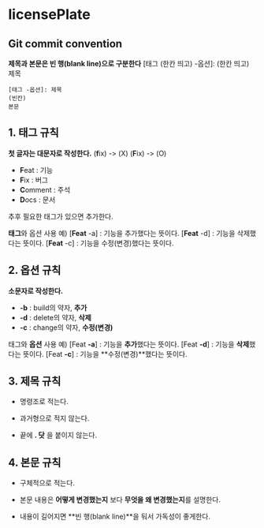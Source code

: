 # licensePlate #

## Git commit convention ##

**제목과 본문은 빈 행(blank line)으로 구분한다**
[태그 (한칸 띄고) -옵션]: (한칸 띄고) 제목

```ㅌ
[태그 -옵션]: 제목
(빈칸)
본문
```

## 1. 태그 규칙

**첫 글자는 대문자로 작성한다.**
(**f**ix) -> (X)
(**F**ix) -> (O)

* **F**eat : 기능
* **F**ix :  버그
* **C**omment :  주석
* **D**ocs : 문서

추후 필요한 태그가 있으면 추가한다.

**태그**와 옵션 사용 예)
[**Feat** -a] : 기능을 추가했다는 뜻이다.
[**Feat** -d] : 기능을 삭제했다는 뜻이다.
[**Feat** -c] : 기능을 수정(변경)했다는 뜻이다.

## 2. 옵션 규칙 ##

**소문자로 작성한다.**

* **-b** : build의 약자, **추가**
* **-d** : delete의 약자, **삭제**
* **-c** : change의 약자, **수정(변경)**

태그와 **옵션** 사용 예)
[Feat **-a**] : 기능을 **추가**했다는 뜻이다.
[Feat **-d**] : 기능을 **삭제**했다는 뜻이다.
[Feat **-c**] : 기능을 **수정(변경)**했다는 뜻이다.

## 3. 제목 규칙

* 명령조로 적는다.
* 과거형으로 적지 않는다.

* 끝에 **. 닷** 을 붙이지 않는다.

## 4. 본문 규칙

* 구체적으로 적는다.

* 본문 내용은 **어떻게 변경했는지** 보다 **무엇을 왜 변경했는지**를 설명한다.

* 내용이 길어지면 **빈 행(blank line)**을 둬서 가독성이 좋게한다.